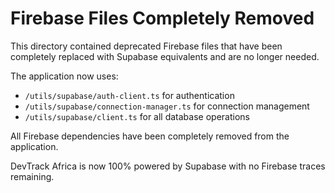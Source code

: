 # Firebase Files Completely Removed

This directory contained deprecated Firebase files that have been completely replaced with Supabase equivalents and are no longer needed.

The application now uses:
- `/utils/supabase/auth-client.ts` for authentication
- `/utils/supabase/connection-manager.ts` for connection management  
- `/utils/supabase/client.ts` for all database operations

All Firebase dependencies have been completely removed from the application.

DevTrack Africa is now 100% powered by Supabase with no Firebase traces remaining.